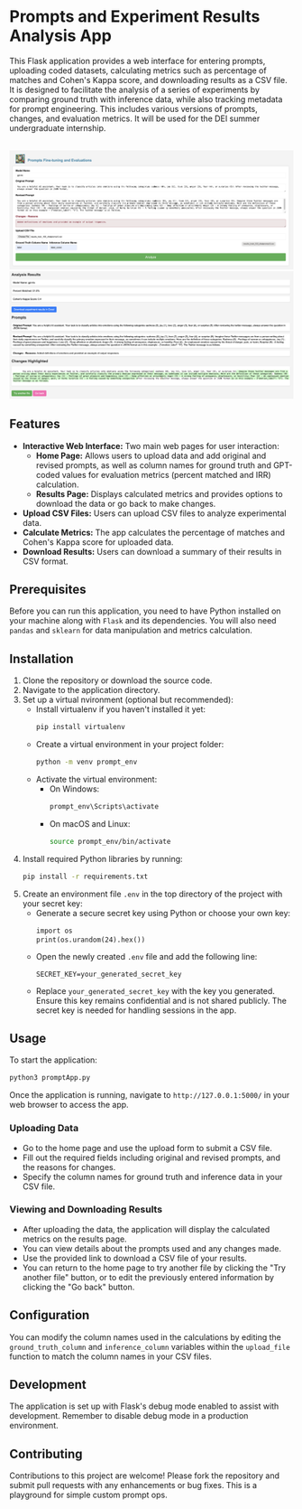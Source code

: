 # Prompts and Experiment Results Analysis App

This Flask application provides a web interface for entering prompts, uploading coded datasets, calculating metrics such as percentage of matches and Cohen's Kappa score, and downloading results as a CSV file. It is designed to facilitate the analysis of a series of experiments by comparing ground truth with inference data, while also tracking metadata for prompt engineering. This includes various versions of prompts, changes, and evaluation metrics. It will be used for the DEI summer undergraduate internship.

<br>
<div align= "center">
<img src="static/prompts_interface1.png" alt="PromptsOp Interface" width="600"/>
<img src="static/prompts_interface2.png" alt="PromptsOp Interface" width="600"/>
</div>

## Features

- **Interactive Web Interface:** Two main web pages for user interaction:
  - **Home Page:** Allows users to upload data and add original and revised prompts, as well as column names for ground truth and GPT-coded values for evaluation metrics (percent matched and IRR) calculation.
  - **Results Page:** Displays calculated metrics and provides options to download the data or go back to make changes.
- **Upload CSV Files:** Users can upload CSV files to analyze experimental data.
- **Calculate Metrics:** The app calculates the percentage of matches and Cohen's Kappa score for uploaded data.
- **Download Results:** Users can download a summary of their results in CSV format.

## Prerequisites

Before you can run this application, you need to have Python installed on your machine along with `Flask` and its dependencies. You will also need `pandas` and `sklearn` for data manipulation and metrics calculation.

## Installation

1. Clone the repository or download the source code.
2. Navigate to the application directory.
3. Set up a virtual nvironment (optional but recommended):
   - Install virtualenv if you haven't installed it yet:
     ```bash
     pip install virtualenv
     ```
   - Create a virtual environment in your project folder:
     ```bash
     python -m venv prompt_env
     ```
   - Activate the virtual environment:
     - On Windows:
       ```bash
       prompt_env\Scripts\activate
       ```
     - On macOS and Linux:
       ```bash
       source prompt_env/bin/activate
       ```
4. Install required Python libraries by running:
   ```bash
   pip install -r requirements.txt

5. Create an environment file `.env` in the top directory of the project with your secret key:
   - Generate a secure secret key using Python or choose your own key:
     ```
     import os
     print(os.urandom(24).hex())
     ```
   - Open the newly created `.env` file and add the following line:
     ```
     SECRET_KEY=your_generated_secret_key
     ```
   - Replace `your_generated_secret_key` with the key you generated. Ensure this key remains confidential and is not shared publicly. The secret key is needed for handling sessions in the app.


## Usage

To start the application:

```bash
python3 promptApp.py
```

Once the application is running, navigate to `http://127.0.0.1:5000/` in your web browser to access the app.

### Uploading Data

- Go to the home page and use the upload form to submit a CSV file.
- Fill out the required fields including original and revised prompts, and the reasons for changes.
- Specify the column names for ground truth and inference data in your CSV file.

### Viewing and Downloading Results

- After uploading the data, the application will display the calculated metrics on the results page.
- You can view details about the prompts used and any changes made.
- Use the provided link to download a CSV file of your results.
- You can return to the home page to try another file by clicking the "Try another file" button, or to edit the previously entered information by clicking the "Go back" button.

## Configuration

You can modify the column names used in the calculations by editing the `ground_truth_column` and `inference_column` variables within the `upload_file` function to match the column names in your CSV files.

## Development

The application is set up with Flask's debug mode enabled to assist with development. Remember to disable debug mode in a production environment.

## Contributing

Contributions to this project are welcome! Please fork the repository and submit pull requests with any enhancements or bug fixes.
This is a playground for simple custom prompt ops.
